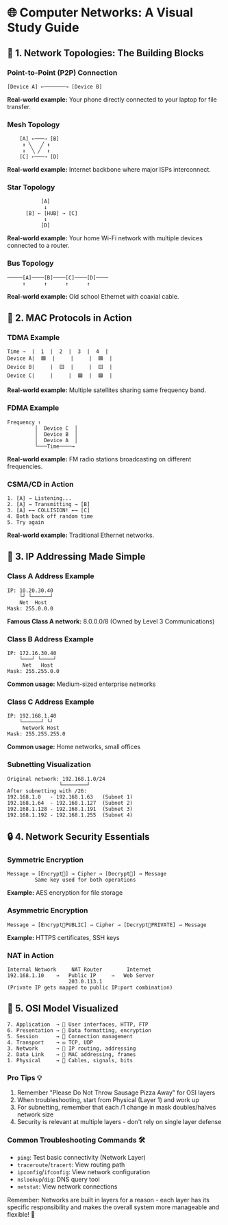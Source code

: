 # 🌐 Computer Networks: A Visual Study Guide

## 📡 1. Network Topologies: The Building Blocks

### Point-to-Point (P2P) Connection
```
[Device A] ←───────→ [Device B]
```
**Real-world example:** Your phone directly connected to your laptop for file transfer.

### Mesh Topology
```
    [A] ←───→ [B]
     ↕ ╲   ╱ ↕
     ↕  ╲ ╱  ↕
    [C] ←───→ [D]
```
**Real-world example:** Internet backbone where major ISPs interconnect.

### Star Topology
```
           [A]
            ↕
      [B] ← [HUB] → [C]
            ↕
           [D]
```
**Real-world example:** Your home Wi-Fi network with multiple devices connected to a router.

### Bus Topology
```
─────[A]────[B]────[C]────[D]────
     ↑      ↑      ↑      ↑
```
**Real-world example:** Old school Ethernet with coaxial cable.

## 🔄 2. MAC Protocols in Action

### TDMA Example
```
Time →  |  1  |  2  |  3  |  4  |
Device A|  🟦  |     |     |  🟦  |
Device B|     |  🟨  |     |  🟨  |
Device C|     |     |  🟩  |  🟩  |
```
**Real-world example:** Multiple satellites sharing same frequency band.

### FDMA Example
```
Frequency ↑
         │  Device C  │
         │  Device B  │
         │  Device A  │
         └───Time────→
```
**Real-world example:** FM radio stations broadcasting on different frequencies.

### CSMA/CD in Action
```
1. [A] → Listening...
2. [A] → Transmitting → [B]
3. [A] ←→ COLLISION! ←→ [C]
4. Both back off random time
5. Try again
```
**Real-world example:** Traditional Ethernet networks.

## 🔢 3. IP Addressing Made Simple

### Class A Address Example
```
IP: 10.20.30.40
    └┘ └──────┘
    Net  Host
Mask: 255.0.0.0
```
**Famous Class A network:** 8.0.0.0/8 (Owned by Level 3 Communications)

### Class B Address Example
```
IP: 172.16.30.40
    └───┘ └────┘
     Net   Host
Mask: 255.255.0.0
```
**Common usage:** Medium-sized enterprise networks

### Class C Address Example
```
IP: 192.168.1.40
    └──────┘ └┘
     Network Host
Mask: 255.255.255.0
```
**Common usage:** Home networks, small offices

### Subnetting Visualization
```
Original network: 192.168.1.0/24
                 └────────┘
After subnetting with /26:
192.168.1.0   - 192.168.1.63   (Subnet 1)
192.168.1.64  - 192.168.1.127  (Subnet 2)
192.168.1.128 - 192.168.1.191  (Subnet 3)
192.168.1.192 - 192.168.1.255  (Subnet 4)
```

## 🔒 4. Network Security Essentials

### Symmetric Encryption
```
Message → [Encrypt🔑] → Cipher → [Decrypt🔑] → Message
         Same key used for both operations
```
**Example:** AES encryption for file storage

### Asymmetric Encryption
```
Message → [Encrypt🔑PUBLIC] → Cipher → [Decrypt🔑PRIVATE] → Message
```
**Example:** HTTPS certificates, SSH keys

### NAT in Action
```
Internal Network     NAT Router        Internet
192.168.1.10    →   Public IP     →   Web Server
                    203.0.113.1
(Private IP gets mapped to public IP:port combination)
```

## 🌈 5. OSI Model Visualized

```
7. Application  → 📱 User interfaces, HTTP, FTP
6. Presentation → 🎨 Data formatting, encryption
5. Session      → 🤝 Connection management
4. Transport    → ✉️ TCP, UDP
3. Network      → 📍 IP routing, addressing
2. Data Link    → 🔗 MAC addressing, frames
1. Physical     → 📡 Cables, signals, bits
```

### Pro Tips 💡
1. Remember "Please Do Not Throw Sausage Pizza Away" for OSI layers
2. When troubleshooting, start from Physical (Layer 1) and work up
3. For subnetting, remember that each /1 change in mask doubles/halves network size
4. Security is relevant at multiple layers - don't rely on single layer defense

### Common Troubleshooting Commands 🛠️
- `ping`: Test basic connectivity (Network Layer)
- `traceroute`/`tracert`: View routing path
- `ipconfig`/`ifconfig`: View network configuration
- `nslookup`/`dig`: DNS query tool
- `netstat`: View network connections

Remember: Networks are built in layers for a reason - each layer has its specific responsibility and makes the overall system more manageable and flexible! 🚀
